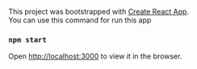 This project was bootstrapped with [Create React App](https://github.com/facebook/create-react-app).<br/>
You can use this command for run this app

### `npm start`

Open [http://localhost:3000](http://localhost:3000) to view it in the browser.





